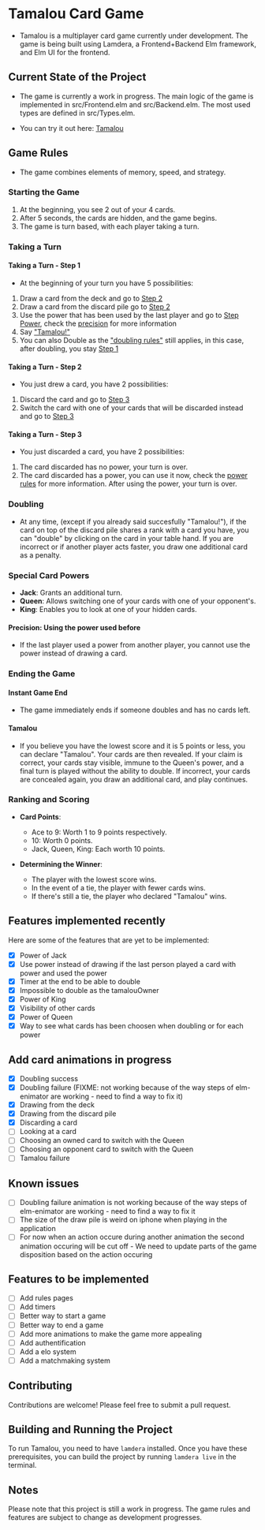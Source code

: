 # Tamalou Card Game

- Tamalou is a multiplayer card game currently under development. The game is being built using Lamdera, a Frontend+Backend Elm framework, and Elm UI for the frontend.

## Current State of the Project

- The game is currently a work in progress. The main logic of the game is implemented in src/Frontend.elm and src/Backend.elm. The most used types are defined in src/Types.elm.

- You can try it out here: [Tamalou](https://tamalou-v2.lamdera.app/)

## Game Rules

- The game combines elements of memory, speed, and strategy.

### Starting the Game

1. At the beginning, you see 2 out of your 4 cards.
2. After 5 seconds, the cards are hidden, and the game begins.
3. The game is turn based, with each player taking a turn.

### Taking a Turn

#### Taking a Turn - Step 1

- At the beginning of your turn you have 5 possibilities:

1. Draw a card from the deck and go to [Step 2](#Taking-a-Turn---Step-2)
2. Draw a card from the discard pile go to [Step 2](#Taking-a-Turn---Step-2)
3. Use the power that has been used by the last player and go to [Step Power](#Taking-a-Turn---Step-Power), check the [precision](#Precision:-Using-the-power-used-before) for more information
4. Say ["Tamalou!"](#tamalou)
5. You can also Double as the ["doubling rules"](#Doubling) still applies, in this case, after doubling, you stay [Step 1](#Taking-a-Turn---Step-1)

#### Taking a Turn - Step 2

- You just drew a card, you have 2 possibilities:

1. Discard the card and go to [Step 3](#Taking-a-Turn---Step-3)
2. Switch the card with one of your cards that will be discarded instead and go to [Step 3](#Taking-a-Turn---Step-3)

#### Taking a Turn - Step 3

- You just discarded a card, you have 2 possibilities:

1. The card discarded has no power, your turn is over.
2. The card discarded has a power, you can use it now, check the [power rules](#Special-Card-Powers) for more information. After using the power, your turn is over.

### Doubling

- At any time, (except if you already said succesfully "Tamalou!"), if the card on top of the discard pile shares a rank with a card you have, you can "double" by clicking on the card in your table hand. If you are incorrect or if another player acts faster, you draw one additional card as a penalty.

### Special Card Powers

- **Jack**: Grants an additional turn.
- **Queen**: Allows switching one of your cards with one of your opponent's.
- **King**: Enables you to look at one of your hidden cards.

#### Precision: Using the power used before

- If the last player used a power from another player, you cannot use the power instead of drawing a card.

### Ending the Game

#### Instant Game End

- The game immediately ends if someone doubles and has no cards left.

#### Tamalou

- If you believe you have the lowest score and it is 5 points or less, you can declare "Tamalou". Your cards are then revealed. If your claim is correct, your cards stay visible, immune to the Queen's power, and a final turn is played without the ability to double. If incorrect, your cards are concealed again, you draw an additional card, and play continues.

### Ranking and Scoring

- **Card Points**:

  - Ace to 9: Worth 1 to 9 points respectively.
  - 10: Worth 0 points.
  - Jack, Queen, King: Each worth 10 points.

- **Determining the Winner**:
  - The player with the lowest score wins.
  - In the event of a tie, the player with fewer cards wins.
  - If there's still a tie, the player who declared "Tamalou" wins.

## Features implemented recently

Here are some of the features that are yet to be implemented:

- [x] Power of Jack
- [x] Use power instead of drawing if the last person played a card with power and used the power
- [x] Timer at the end to be able to double
- [x] Impossible to double as the tamalouOwner
- [x] Power of King
- [x] Visibility of other cards
- [x] Power of Queen
- [x] Way to see what cards has been choosen when doubling or for each power

## Add card animations in progress

- [x] Doubling success
- [x] Doubling failure (FIXME: not working because of the way steps of elm-enimator are working - need to find a way to fix it)
- [x] Drawing from the deck
- [x] Drawing from the discard pile
- [x] Discarding a card
- [ ] Looking at a card
- [ ] Choosing an owned card to switch with the Queen
- [ ] Choosing an opponent card to switch with the Queen
- [ ] Tamalou failure

## Known issues

- [ ] Doubling failure animation is not working because of the way steps of elm-enimator are working - need to find a way to fix it
- [ ] The size of the draw pile is weird on iphone when playing in the application
- [ ] For now when an action occure during another animation the second animation occuring will be cut off - We need to update parts of the game disposition based on the action occuring

<!-- own notes:
p1 card draw: animation of 2000 ms
at 1000ms, p2 double: animation of 2000 ms

state 0ms -> carte sur le dessus de la drawpile, p1 joue une carte, la carte commence à bouger vers le centre.
-- state 0ms: on a un nouvel etat à 0ms mais en "attente" car on attend l'animation de p1 qu'elle finisse avant d'updater avec le nouveau state

state 1000ms -> la carte continue de bouger vers le centre, elle est à 50% de la distance, p2 double avec une carte, la carte continue de bouger vers le centre et la deuxieme carte commence à bouger vers la discard pile.
-- state 1000ms: on a un nouvel etat à 1000ms mais en "attente" car on attend l'animation de p1 qu'elle finisse avant d'updater avec le nouveau state

state 2000ms -> la carte de p1 à fini de bouger vers le centre, p2 est toujours en train de jouer sa carte, la carte de p2 est à 50% de la distance.
-- state 2000ms: l'état reçu à 0ms avec la carte de p1 en moins dans sa main doit être pris en compte et update le frontend state, le problème c'est que si on fait ça, la carte de p2 va reaparaitre avant que à 3000ms la carte redisparraisse grace au state reçu à 1000ms. -->

## Features to be implemented

- [ ] Add rules pages
- [ ] Add timers
- [ ] Better way to start a game
- [ ] Better way to end a game
- [ ] Add more animations to make the game more appealing
- [ ] Add authentification
- [ ] Add a elo system
- [ ] Add a matchmaking system

## Contributing

Contributions are welcome! Please feel free to submit a pull request.

## Building and Running the Project

To run Tamalou, you need to have `lamdera` installed. Once you have these prerequisites, you can build the project by running `lamdera live` in the terminal.

## Notes

Please note that this project is still a work in progress. The game rules and features are subject to change as development progresses.
